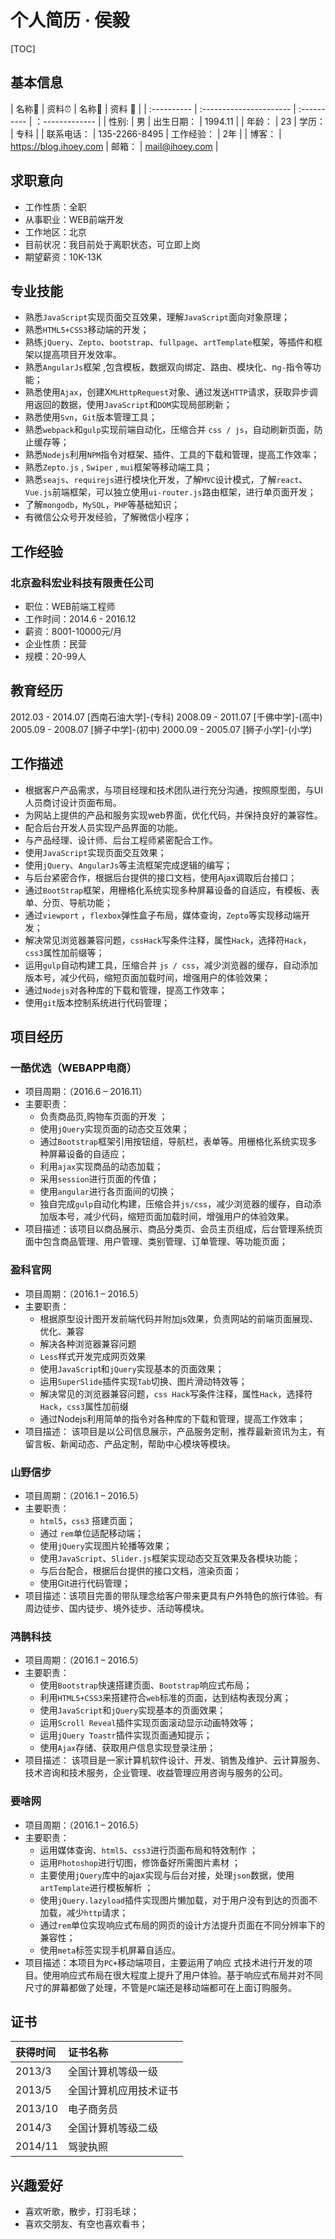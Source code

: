 # 个人简历 · 侯毅

[TOC]

## 基本信息

| 名称📶       | 资料⏰                   | 名称💓       | 资料   🏺        |
| :---------- | :---------------------- | :---------- | ：------------- |
| 性别:       | 男                      | 出生日期：  | 1994.11         |
| 年龄：      | 23                      | 学历：      | 专科            |
| 联系电话：  | 135-2266-8495           | 工作经验：  | 2年             |
| 博客：      | https://blog.ihoey.com  | 邮箱：      | mail@ihoey.com  |

## 求职意向

- 工作性质：全职
- 从事职业：WEB前端开发
- 工作地区：北京
- 目前状况：我目前处于离职状态，可立即上岗
- 期望薪资：10K-13K

## 专业技能

- 熟悉`JavaScript`实现页面交互效果，理解`JavaScript`面向对象原理；
- 熟悉`HTML5+CSS3`移动端的开发；
- 熟练`jQuery`、`Zepto`、`bootstrap`、`fullpage`、`artTemplate`框架，等插件和框架以提高项目开发效率。
- 熟悉`AngularJs`框架 ,包含模板，数据双向绑定、路由、模块化、n`g-`指令等功能；
- 熟悉使用`Ajax`，创建X`MLHttpRequest`对象、通过发送`HTTP`请求，获取异步调用返回的数据，使用`JavaScript`和`DOM`实现局部刷新；
- 熟悉使用`Svn`，`Git`版本管理工具；
- 熟悉`webpack`和`gulp`实现前端自动化，压缩合并 `css / js`，自动刷新页面，防止缓存等；
- 熟悉`Nodejs`利用`NPM`指令对框架、插件、工具的下载和管理，提高工作效率；
- 熟悉`Zepto.js` , `Swiper` , `mui`框架等移动端工具；
- 熟悉`seajs`、`requirejs`进行模块化开发，了解`MVC`设计模式，了解`react`、`Vue.js`前端框架，可以独立使用`ui-router.js`路由框架，进行单页面开发；
- 了解`mongodb`，`MySQL`，`PHP`等基础知识；
- 有微信公众号开发经验，了解微信小程序；

## 工作经验

### 北京盈科宏业科技有限责任公司

- 职位：WEB前端工程师
- 工作时间：2014.6 - 2016.12
- 薪资：8001-10000元/月
- 企业性质：民营
- 规模：20-99人

## 教育经历

2012.03 - 2014.07 [西南石油大学]-(专科)
2008.09 - 2011.07 [千佛中学]-(高中)
2005.09 - 2008.07 [狮子中学]-(初中)
2000.09 - 2005.07 [狮子小学]-(小学)
<!-- - [1994年末出生] [1995,1996,1997,1998,1999.09]        (5岁上小学)
- [1999年上小学] [2000,2001,2002,2003,2004,2005.07]   (6年)
- [2005年上初中] [2006,2007,2008.07]                  (3年)
- [2008年上高中] [2009,2010,2011.07]                  (3年)
- [2012年上大学] [2012.03,2013,2014.07]               (2.5年)
- [于2014年上班] [2015,2016.12]                       (2年) -->


## 工作描述

- 根据客户产品需求，与项目经理和技术团队进行充分沟通，按照原型图，与UI人员商讨设计页面布局。
- 为网站上提供的产品和服务实现web界面，优化代码，并保持良好的兼容性。
- 配合后台开发人员实现产品界面的功能。
- 与产品经理、设计师、后台工程师紧密配合工作。
- 使用`JavaScript`实现页面交互效果；
- 使用`jQuery`、`AngularJs`等主流框架完成逻辑的编写；
- 与后台紧密合作，根据后台提供的接口文档，使用Ajax调取后台接口；
- 通过`BootStrap`框架，用栅格化系统实现多种屏幕设备的自适应，有模板、表单、分页、导航功能；
- 通过`viewport` ，`flexbox`弹性盒子布局，媒体查询，`Zepto`等实现移动端开发；
- 解决常见浏览器兼容问题，`cssHack`写条件注释，属性`Hack`，选择符`Hack`，`css3`属性加前缀等；
- 运用`gulp`自动构建工具，压缩合并 `js / css`，减少浏览器的缓存，自动添加版本号，减少代码，缩短页面加载时间，增强用户的体验效果；
- 通过`Nodejs`对各种库的下载和管理，提高工作效率；
- 使用`git`版本控制系统进行代码管理；

## 项目经历

### 一酷优选（WEBAPP电商）
- 项目周期：（2016.6 – 2016.11）
- 主要职责：
    + 负责商品页,购物车页面的开发 ；
    + 使用`jQuery`实现页面的动态交互效果；
    + 通过`Bootstrap`框架引用按钮组，导航栏，表单等。用栅格化系统实现多种屏幕设备的自适应；
    + 利用`ajax`实现商品的动态加载；
    + 采用`session`进行页面的传值；
    + 使用`angular`进行各页面间的切换；
    + 独自完成`gulp`自动化构建，压缩合并`js/css`，减少浏览器的缓存，自动添加版本号，减少代码，缩短页面加载时间，增强用户的体验效果。
- 项目描述：该项目以商品展示、商品分类页、会员主页组成，后台管理系统页面中包含商品管理、用户管理、类别管理、订单管理、等功能页面；

### 盈科官网
- 项目周期：（2016.1 – 2016.5）
- 主要职责：
    + 根据原型设计图开发前端代码并附加js效果，负责网站的前端页面展现、优化、兼容
    + 解决各种浏览器兼容问题
    + `Less`样式开发完成网页效果
    + 使用`JavaScrip`t和`jQuery`实现基本的页面效果；
    + 运用`SuperSlide`插件实现`Tab`切换、图片滑动特效等；
    + 解决常见的浏览器兼容问题，`css Hack`写条件注释，属性`Hack`，选择符`Hack`，`css3`属性加前缀
    + 通过Nodejs利用简单的指令对各种库的下载和管理，提高工作效率；
- 项目描述： 该项目是以公司信息展示，产品服务定制，推荐最新资讯为主，有留言板、新闻动态、产品定制，帮助中心模块等模块。

### 山野信步
- 项目周期：（2016.1 – 2016.5）
- 主要职责：
    + `html5`，`css3` 搭建页面；
    + 通过 `rem`单位适配移动端；
    + 使用`jQuery`实现图片轮播等效果；
    + 使用`JavaScript`、`Slider.js`框架实现动态交互效果及各模块功能；
    + 与后台配合，根据后台提供的接口文档，渲染页面；
    + 使用Git进行代码管理；
- 项目描述：该项目完善的带队理念给客户带来更具有户外特色的旅行体验。有周边徒步、国内徒步、境外徒步、活动等模块。

### 鸿鹊科技
- 项目周期：（2016.1 – 2016.5）
- 主要职责：
    + 使用`Bootstrap`快速搭建页面、`Bootstrap`响应式布局；
    + 利用`HTML5+CSS3`来搭建符合`web`标准的页面，达到结构表现分离；
    + 使用`JavaScript`和`jQuery`实现基本的页面效果；
    + 运用`Scroll Reveal`插件实现页面滚动显示动画特效等；
    + 运用`jQuery Toastr`插件实现页面通知提示；
    + 使用`Ajax`存储、获取用户信息实现登录注册；
- 项目描述： 该项目是一家计算机软件设计、开发、销售及维护、云计算服务、技术咨询和技术服务，企业管理、收益管理应用咨询与服务的公司。

### 要啥网
- 项目周期：（2016.1 – 2016.5）
- 主要职责：
    + 运用媒体查询、`html5`、`css3`进行页面布局和特效制作 ；
    + 运用`Photoshop`进行切图，修饰备好所需图片素材 ；
    + 主要使用`jQuery`库中的ajax实现与后台对接，处理`json`数据，使用`artTemplate`进行模板解析 ；
    + 使用`jQuery.lazyload`插件实现图片懒加载，对于用户没有到达的页面不加载，减少`http`请求；
    + 通过`rem`单位实现响应式布局的网页的设计方法提升页面在不同分辨率下的兼容性；
    + 使用`meta`标签实现手机屏幕自适应。
- 项目描述：本项目为`PC+`移动端项目，主要运用了响应 式技术进行开发的项目。使用响应式布局在很大程度上提升了用户体验。基于响应式布局并对不同尺寸的屏幕都做了处理，不管是`PC`端还是移动端都可在上面订购服务。

## 证书

| 获得时间  | 证书名称                |
| :-------- | :---------------------- |
| 2013/3    | 全国计算机等级一级      |
| 2013/5    | 全国计算机应用技术证书  |
| 2013/10   | 电子商务员              |
| 2014/3    | 全国计算机等级二级      |
| 2014/11   | 驾驶执照                |

## 兴趣爱好
- 喜欢听歌，散步，打羽毛球；
- 喜欢交朋友、有空也喜欢看书；
